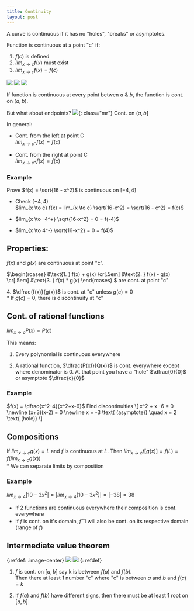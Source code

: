 ```yaml
---
title: Continuity
layout: post
---
```


A curve is continuous if it has no "holes", "breaks" or asymptotes.

Function is continuous at a point "c" if:
 1. $f(c)$ is defined
 2. $lim_{x \to c} f(x)$ must exist
 3. $lim_{x \to c} f(x) = f(c)$

![](/assets/img/3.1.jpg#inline3)
![](/assets/img/3.2.jpg#inline3)
![](/assets/img/3.3.jpg#inline3)

If function is continuous at every point betwen $a$ & $b$, the function is cont. on $(a,b)$.

But what about endpoints?
![](/assets/img/3.4.jpg){: class="mr"}
Cont. on $(a, b]$

In general:
 * Cont. from the left at point C\
 $lim_{x \to c^-} f(x) = f(c)$

 * Cont. from the right at point C\
 $lim_{x \to c^+} f(x) = f(c)$

<p class="clearfix"></p>

### Example
Prove $f(x) = \sqrt{16 - x^2}$ is continuous on $[-4, 4]$

 * Check $(-4, 4)$\
 $lim_{x \to c} f(x) = lim_{x \to c} \sqrt{16-x^2} = \sqrt{16 - c^2} = f(c)$

* $lim_{x \to -4^+} \sqrt{16-x^2} = 0 = f(-4)$

* $lim_{x \to 4^-} \sqrt{16-x^2} = 0 = f(4)$

## Properties: 
$f(x)$ and $g(x)$ are continuous at point "c".

$\begin{rcases}
   &\text{1. } f(x) + g(x) \cr[.5em]
   &\text{2. } f(x) - g(x) \cr[.5em]
   &\text{3. } f(x) * g(x) 
\end{rcases} $ are cont. at point "c"

4\. $\dfrac{f(x)}{g(x)}$ is cont. at "c" unless $g(c) = 0$\
\* If $g(c) = 0$, there is discontinuity at "c"

## Cont. of rational functions
$lim_{x \to c} P(x) = P(c)$

This means:
1. Every polynomial is continuous everywhere

2. A rational function, $\dfrac{P(x)}{Q(x)}$ is cont. everywhere except where denominator is 0. At that point you have a "hole" $\dfrac{0}{0}$ or asymptote $\dfrac{c}{0}$

### Example
$f(x) = \dfrac{x^2-4}{x^2+x-6}$ Find discontinuities
\\[
x^2 + x -6 = 0 \newline
(x+3)(x-2) = 0 \newline
x = -3 \text{ (asymptote)} \quad x = 2 \text{ (hole)}
\\]

## Compositions
If $lim_{x \to c} g(x) = L$ and $f$ is continuous at $L$.
Then $lim_{x \to c} f[g(x)] = f(L) = f(lim_{x \to c} g(x))$\
\* We can separate limits by composition

### Example
$lim_{x \to 4} |10 - 3x^2| = |lim_{x \to 4} (10 - 3x^2)| = |-38| = 38$

* If 2 functions are continuous everywhere their composition is cont. everywhere
* If $f$ is cont. on it's domain, $f^-1$ will also be cont. on its respective domain (range of $f$)

## Intermediate value theorem
{:refdef: .image-center}
![](/assets/img/3.5.jpg#inline3)
![](/assets/img/3.6.jpg#inline3)
{: refdef}

1) $f$ is cont. on $[a, b]$ say k is between $f(a)$ and $f(b)$.\
Then there at least 1 number "c" where "c" is between $a$ and $b$ and $f(c) = k$

2) If $f(a)$ and $f(b)$ have different signs, then there must be at least 1 root on $[a, b]$